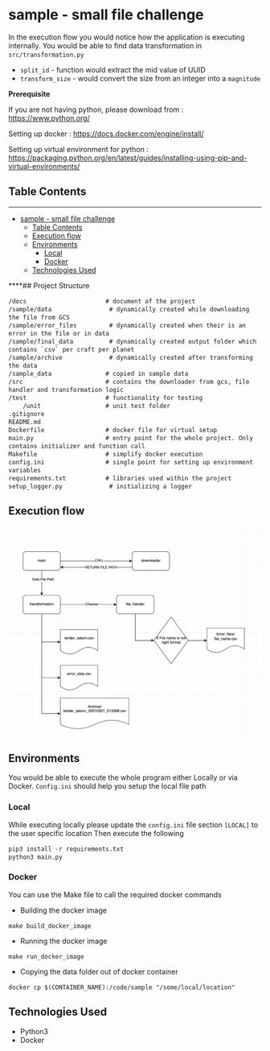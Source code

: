 # sample - small file challenge

In the execution flow you would notice how the application is executing internally.
You would be able to find data transformation in `src/transformation.py`

- `split_id` - function would extract the mid value of UUID
- `transform_size` - would convert the size from an integer into a `magnitude`

**Prerequisite**

If you are not having python, please download from : <https://www.python.org/>

Setting up docker : <https://docs.docker.com/engine/install/>

Setting up virtual environment for python : <https://packaging.python.org/en/latest/guides/installing-using-pip-and-virtual-environments/>


## Table Contents
****
- [sample - small file challenge](#sample---small-file-challenge)
  - [Table Contents](#table-contents)
  - [Execution flow](#execution-flow)
  - [Environments](#environments)
    - [Local](#local)
    - [Docker](#docker)
  - [Technologies Used](#technologies-used)

****## Project Structure

```
/docs                      # document of the project
/sample/data                # dynamically created while downloading the file from GCS
/sample/error_files         # dynamically created when their is an error in the file or in data
/sample/final_data          # dynamically created output folder which contains `csv` per craft per planet
/sample/archive             # dynamically created after transforming the data 
/sample_data               # copied in sample data
/src                       # contains the downloader from gcs, file handler and transformation logic             
/test                      # functionality for testing
    /unit                  # unit test folder
.gitignore            
README.md
Dockerfile                 # docker file for virtual setup
main.py                    # entry point for the whole project. Only contains initializer and function call
Makefile                   # simplify docker execution
config.ini                 # single point for setting up environment variables
requirements.txt           # libraries used within the project
setup_logger.py             # initializing a logger
```

## Execution flow

![image](doc/../docs/execution_flow.png)

## Environments

You would be able to execute the whole program either Locally or via Docker. `Config.ini` should help you setup the local file path

### Local

While executing locally please update the `config.ini` file section `[LOCAL]` to the user specific location
Then execute the following

```text
pip3 install -r requirements.txt
python3 main.py
```

### Docker

You can use the Make file to call the required docker commands

- Building the docker image

```text
make build_docker_image
```

- Running the docker image

```text
make run_docker_image
```

- Copying the data folder out of docker container

```text
docker cp $(CONTAINER_NAME):/code/sample "/some/local/location"
```

## Technologies Used

- Python3
- Docker